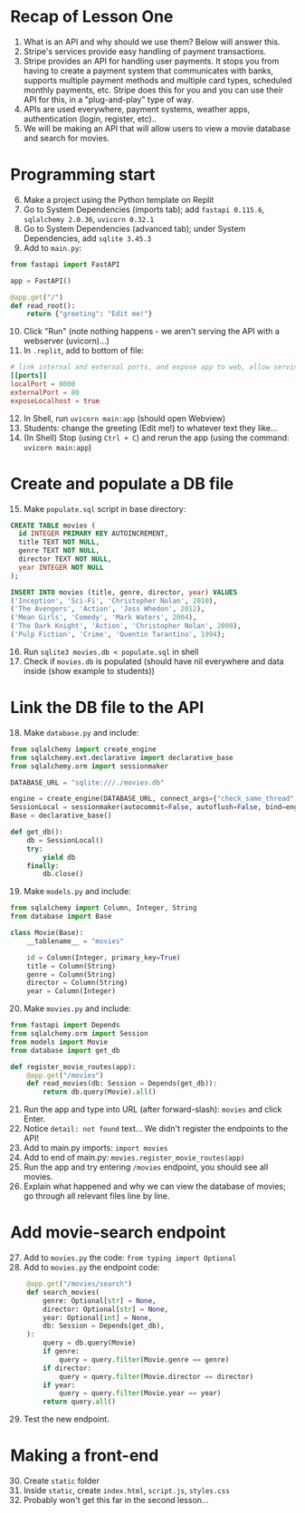 # Recap of Lesson One
1. What is an API and why should we use them? Below will answer this.
2. Stripe's services provide easy handling of payment transactions.
3. Stripe provides an API for handling user payments. It stops you from having to create a payment system that communicates with banks, supports multiple payment methods and multiple card types, scheduled monthly payments, etc. Stripe does this for you and you can use their API for this, in a "plug-and-play" type of way. 
4. APIs are used everywhere, payment systems, weather apps, authentication (login, register, etc)..
5. We will be making an API that will allow users to view a movie database and search for movies.
# Programming start
6. Make a project using the Python template on Replit
7. Go to System Dependencies (imports tab); add `fastapi 0.115.6`, `sqlalchemy 2.0.36`, `uvicorn 0.32.1`
8. Go to System Dependencies (advanced tab); under System Dependencies, add `sqlite 3.45.3`
9. Add to `main.py`:
```python
from fastapi import FastAPI

app = FastAPI()

@app.get("/")
def read_root():
    return {"greeting": "Edit me!"}
```
10. Click "Run" (note nothing happens - we aren't serving the API with a webserver (uvicorn)...)
11. In `.replit`, add to bottom of file:
```toml
# link internal and external ports, and expose app to web, allow serving an api
[[ports]]
localPort = 8000
externalPort = 80
exposeLocalhost = true
```
12. In Shell, run `uvicorn main:app` (should open Webview)
13. Students: change the greeting (Edit me!) to whatever text they like...
14. (In Shell) Stop (using `Ctrl + C`) and rerun the app (using the command: `uvicorn main:app`)
# Create and populate a DB file

15. Make `populate.sql` script in base directory:
```sql
CREATE TABLE movies (
  id INTEGER PRIMARY KEY AUTOINCREMENT,
  title TEXT NOT NULL,
  genre TEXT NOT NULL,
  director TEXT NOT NULL,
  year INTEGER NOT NULL
);

INSERT INTO movies (title, genre, director, year) VALUES
('Inception', 'Sci-Fi', 'Christopher Nolan', 2010),
('The Avengers', 'Action', 'Joss Whedon', 2012),
('Mean Girls', 'Comedy', 'Mark Waters', 2004),
('The Dark Knight', 'Action', 'Christopher Nolan', 2008),
('Pulp Fiction', 'Crime', 'Quentin Tarantino', 1994);
```
16. Run `sqlite3 movies.db < populate.sql` in shell
17. Check if  `movies.db`  is populated (should have nil everywhere and data inside (show example to students))
# Link the DB file to the API

18. Make `database.py` and include:
```python
from sqlalchemy import create_engine
from sqlalchemy.ext.declarative import declarative_base
from sqlalchemy.orm import sessionmaker

DATABASE_URL = "sqlite:///./movies.db"

engine = create_engine(DATABASE_URL, connect_args={"check_same_thread": False})
SessionLocal = sessionmaker(autocommit=False, autoflush=False, bind=engine)
Base = declarative_base()

def get_db(): 
	db = SessionLocal() 
	try:
		yield db 
	finally: 
		db.close()
```
19. Make `models.py` and include:
```python
from sqlalchemy import Column, Integer, String
from database import Base

class Movie(Base):
    __tablename__ = "movies"

    id = Column(Integer, primary_key=True)
    title = Column(String)
    genre = Column(String)
    director = Column(String)
    year = Column(Integer)
```
20. Make `movies.py` and include:
```python
from fastapi import Depends
from sqlalchemy.orm import Session
from models import Movie
from database import get_db

def register_movie_routes(app):
    @app.get("/movies")
    def read_movies(db: Session = Depends(get_db)):
        return db.query(Movie).all()
```
21. Run the app and type into URL (after forward-slash): `movies` and click Enter.
22. Notice `detail: not found` text... We didn't register the endpoints to the API!
23. Add to main.py imports: `import movies`
24. Add to end of main.py: `movies.register_movie_routes(app)`
25. Run the app and try entering `/movies` endpoint, you should see all movies.
26. Explain what happened and why we can view the database of movies; go through all relevant files line by line.
# Add movie-search endpoint

27. Add to `movies.py` the code: `from typing import Optional`
28. Add to `movies.py` the endpoint code:
```python
    @app.get("/movies/search")
    def search_movies(
        genre: Optional[str] = None,
        director: Optional[str] = None,
        year: Optional[int] = None,
        db: Session = Depends(get_db),
    ):
        query = db.query(Movie)
        if genre:
            query = query.filter(Movie.genre == genre)
        if director:
            query = query.filter(Movie.director == director)
        if year:
            query = query.filter(Movie.year == year)
        return query.all()
```
29. Test the new endpoint.

# Making a front-end

30. Create `static` folder
31. Inside `static`, create `index.html`, `script.js`, `styles.css`
32. Probably won't get this far in the second lesson...
